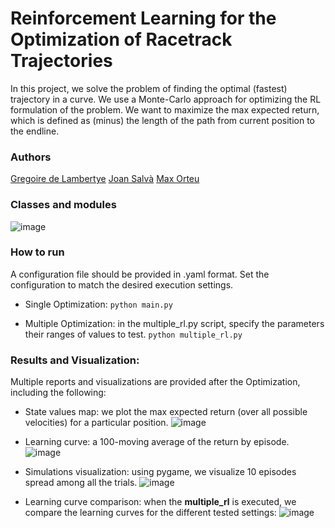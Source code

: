 # Reinforcement Learning for the Optimization of Racetrack Trajectories
In this project, we solve the problem of finding the optimal (fastest) trajectory in a curve. We use a Monte-Carlo approach for optimizing the RL formulation of the problem. We want to maximize the max expected return, which is defined as (minus) the length of the path from current position to the endline.

### Authors
[Gregoire de Lambertye](https://github.com/GregoireLamb)
[Joan Salvà](https://github.com/jsalva9)
[Max Orteu](https://github.com/Morteu)

### Classes and modules
![image](https://user-images.githubusercontent.com/38510928/220766756-f98305dd-5d92-488e-82ae-28129565803c.png)

### How to run
A configuration file should be provided in .yaml format. Set the configuration to match the desired execution settings.

- Single Optimization: 
`python main.py`

- Multiple Optimization: in the multiple_rl.py script, specify the parameters their ranges of values to test.
`python multiple_rl.py`

### Results and Visualization:
Multiple reports and visualizations are provided after the Optimization, including the following:
- State values map: we plot the max expected return (over all possible velocities) for a particular position. 
![image](https://user-images.githubusercontent.com/38510928/220769701-25704848-ef2c-4587-889c-2301d0621627.png)

- Learning curve: a 100-moving average of the return by episode. 
![image](https://user-images.githubusercontent.com/38510928/220770011-130be703-8305-409c-94af-04895e71f6f1.png)

- Simulations visualization: using pygame, we visualize 10 episodes spread among all the trials.
![image](https://user-images.githubusercontent.com/38510928/220768947-656b54da-936e-424b-a5ea-a02c8b78e57c.png)

- Learning curve comparison: when the **multiple_rl** is executed, we compare the learning curves for the different tested settings:
![image](https://user-images.githubusercontent.com/38510928/220770466-72a36d05-c4be-4d8b-97fd-769455201cb5.png)





